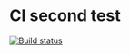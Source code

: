 # CI second test

[![Build status](https://ci.appveyor.com/api/projects/status/6qybclbsq16a2slk?svg=true)](https://ci.appveyor.com/project/VasilevDenis/test-2)